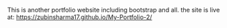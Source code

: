 This is another portfolio website including bootstrap and all.
the site is live at:  https://zubinsharma17.github.io/My-Portfolio-2/
